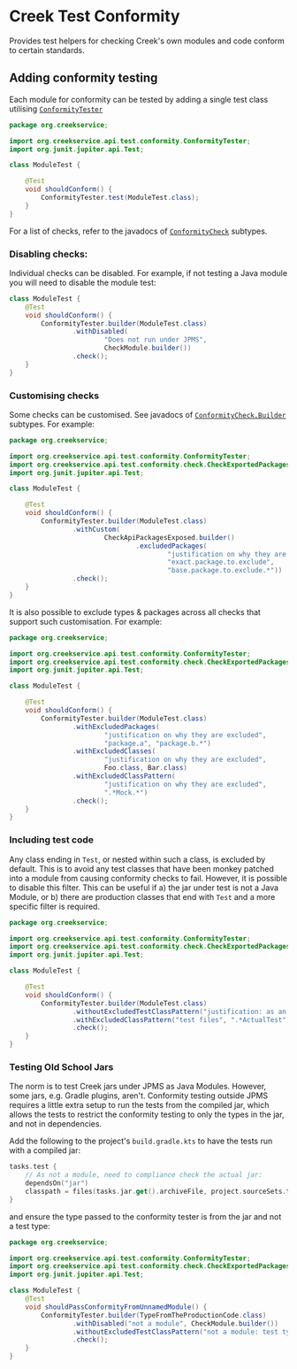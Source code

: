 # Creek Test Conformity

Provides test helpers for checking Creek's own modules and code conform to certain standards.

## Adding conformity testing

Each module for conformity can be tested by adding a single test class utilising [`ConformityTester`][1]

```java
package org.creekservice;

import org.creekservice.api.test.conformity.ConformityTester;
import org.junit.jupiter.api.Test;

class ModuleTest {

    @Test
    void shouldConform() {
        ConformityTester.test(ModuleTest.class);
    }
}
```

For a list of checks, refer to the javadocs of [`ConformityCheck`][2] subtypes.

### Disabling checks:

Individual checks can be disabled. For example, if not testing a Java module you will need to disable the module test:

```java
class ModuleTest {
    @Test
    void shouldConform() {
        ConformityTester.builder(ModuleTest.class)
                .withDisabled(
                        "Does not run under JPMS",
                        CheckModule.builder())
                .check();
    }
}
```

### Customising checks

Some checks can be customised. See javadocs of [`ConformityCheck.Builder`][2] subtypes. For example:

```java
package org.creekservice;

import org.creekservice.api.test.conformity.ConformityTester;
import org.creekservice.api.test.conformity.check.CheckExportedPackages;
import org.junit.jupiter.api.Test;

class ModuleTest {

    @Test
    void shouldConform() {
        ConformityTester.builder(ModuleTest.class)
                .withCustom(
                        CheckApiPackagesExposed.builder()
                                .excludedPackages(
                                        "justification on why they are excluded",
                                        "exact.package.to.exclude",
                                        "base.package.to.exclude.*"))
                .check();
    }
}
```

It is also possible to exclude types & packages across all checks that support such customisation. For example:

```java
package org.creekservice;

import org.creekservice.api.test.conformity.ConformityTester;
import org.creekservice.api.test.conformity.check.CheckExportedPackages;
import org.junit.jupiter.api.Test;

class ModuleTest {

    @Test
    void shouldConform() {
        ConformityTester.builder(ModuleTest.class)
                .withExcludedPackages(
                        "justification on why they are excluded",
                        "package.a", "package.b.*")
                .withExcludedClasses(
                        "justification on why they are excluded",
                        Foo.class, Bar.class)
                .withExcludedClassPattern(
                        "justification on why they are excluded",
                        ".*Mock.*")
                .check();
    }
}
```

### Including test code

Any class ending in `Test`, or nested within such a class, is excluded by default. This is to avoid any test classes
that have been monkey patched into a module from causing conformity checks to fail.  However, it is possible to disable
this filter. This can be useful if a) the jar under test is not a Java Module, or b) there are production classes that
end with `Test` and a more specific filter is required.

```java
package org.creekservice;

import org.creekservice.api.test.conformity.ConformityTester;
import org.creekservice.api.test.conformity.check.CheckExportedPackages;
import org.junit.jupiter.api.Test;

class ModuleTest {

    @Test
    void shouldConform() {
        ConformityTester.builder(ModuleTest.class)
                .withoutExcludedTestClassPattern("justification: as an example in the docs")
                .withExcludedClassPattern("test files", ".*ActualTest")
                .check();
    }
}
```

### Testing Old School Jars

The norm is to test Creek jars under JPMS as Java Modules. However, some jars, e.g. Gradle plugins, aren't.
Conformity testing outside JPMS requires a little extra setup to run the tests from the compiled jar, which allows
the tests to restrict the conformity testing to only the types in the jar, and not in dependencies.

Add the following to the project's `build.gradle.kts` to have the tests run with a compiled jar:

```kotlin
tasks.test {
    // As not a module, need to compliance check the actual jar:
    dependsOn("jar")
    classpath = files(tasks.jar.get().archiveFile, project.sourceSets.test.get().output, configurations.testRuntimeClasspath)
}
```

and ensure the type passed to the conformity tester is from the jar and not a test type:

```java
package org.creekservice;

import org.creekservice.api.test.conformity.ConformityTester;
import org.creekservice.api.test.conformity.check.CheckExportedPackages;
import org.junit.jupiter.api.Test;

class ModuleTest {
    @Test
    void shouldPassConformityFromUnnamedModule() {
        ConformityTester.builder(TypeFromTheProductionCode.class)
                .withDisabled("not a module", CheckModule.builder())
                .withoutExcludedTestClassPattern("not a module: test types are not in the jar")
                .check();
    }
}
```

[1]: src/main/java/org/creekservice/api/test/conformity/ConformityTester.java
[2]: src/main/java/org/creekservice/api/test/conformity/check/ConformityCheck.java